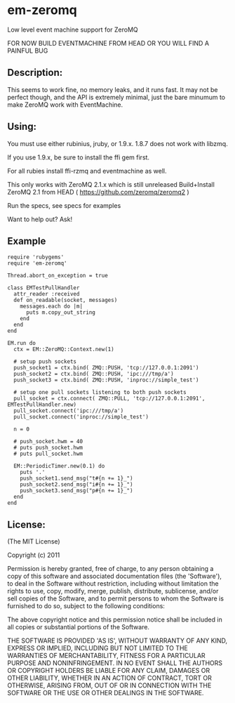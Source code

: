 # em-zeromq #

Low level event machine support for ZeroMQ

FOR NOW BUILD EVENTMACHINE FROM HEAD OR YOU WILL FIND A PAINFUL BUG

## Description: ##

This seems to work fine, no memory leaks, and it runs fast.
It may not be perfect though, and the API is extremely minimal, just the bare minumum
to make ZeroMQ work with EventMachine.

## Using: ##

You must use either rubinius, jruby, or 1.9.x. 1.8.7 does not work with libzmq.

If you use 1.9.x, be sure to install the ffi gem first.

For all rubies install ffi-rzmq and eventmachine as well.

This only works with ZeroMQ 2.1.x which is still unreleased
Build+Install ZeroMQ 2.1 from HEAD ( https://github.com/zeromq/zeromq2 ) 

Run the specs, see specs for examples

Want to help out? Ask!

## Example ##
    require 'rubygems'
    require 'em-zeromq'
        
    Thread.abort_on_exception = true

    class EMTestPullHandler
      attr_reader :received
      def on_readable(socket, messages)
        messages.each do |m|
          puts m.copy_out_string
        end
      end
    end

    EM.run do
      ctx = EM::ZeroMQ::Context.new(1)
      
      # setup push sockets
      push_socket1 = ctx.bind( ZMQ::PUSH, 'tcp://127.0.0.1:2091')
      push_socket2 = ctx.bind( ZMQ::PUSH, 'ipc:///tmp/a')
      push_socket3 = ctx.bind( ZMQ::PUSH, 'inproc://simple_test')
      
      # setup one pull sockets listening to both push sockets
      pull_socket = ctx.connect( ZMQ::PULL, 'tcp://127.0.0.1:2091', EMTestPullHandler.new)
      pull_socket.connect('ipc:///tmp/a')
      pull_socket.connect('inproc://simple_test')
      
      n = 0
      
      # push_socket.hwm = 40
      # puts push_socket.hwm
      # puts pull_socket.hwm
      
      EM::PeriodicTimer.new(0.1) do
        puts '.'
        push_socket1.send_msg("t#{n += 1}_")
        push_socket2.send_msg("i#{n += 1}_")
        push_socket3.send_msg("p#{n += 1}_")
      end
    end

## License: ##

(The MIT License)

Copyright (c) 2011

Permission is hereby granted, free of charge, to any person obtaining
a copy of this software and associated documentation files (the
'Software'), to deal in the Software without restriction, including
without limitation the rights to use, copy, modify, merge, publish,
distribute, sublicense, and/or sell copies of the Software, and to
permit persons to whom the Software is furnished to do so, subject to
the following conditions:

The above copyright notice and this permission notice shall be
included in all copies or substantial portions of the Software.

THE SOFTWARE IS PROVIDED 'AS IS', WITHOUT WARRANTY OF ANY KIND,
EXPRESS OR IMPLIED, INCLUDING BUT NOT LIMITED TO THE WARRANTIES OF
MERCHANTABILITY, FITNESS FOR A PARTICULAR PURPOSE AND NONINFRINGEMENT.
IN NO EVENT SHALL THE AUTHORS OR COPYRIGHT HOLDERS BE LIABLE FOR ANY
CLAIM, DAMAGES OR OTHER LIABILITY, WHETHER IN AN ACTION OF CONTRACT,
TORT OR OTHERWISE, ARISING FROM, OUT OF OR IN CONNECTION WITH THE
SOFTWARE OR THE USE OR OTHER DEALINGS IN THE SOFTWARE.
